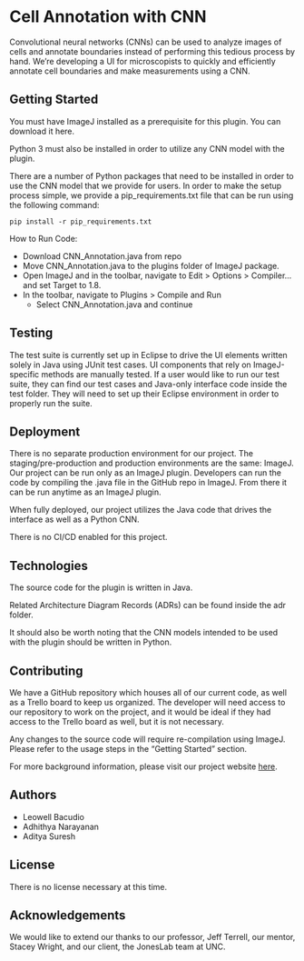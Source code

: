 
# Cell Annotation with CNN

Convolutional neural networks (CNNs) can be used to analyze images of cells and annotate boundaries instead of performing this tedious process by hand. We’re developing a UI for microscopists to quickly and efficiently annotate cell boundaries and make measurements using a CNN.

## Getting Started

You must have ImageJ installed as a prerequisite for this plugin. You can download it here.

Python 3 must also be installed in order to utilize any CNN model with the plugin.

There are a number of Python packages that need to be installed in order to use the CNN model that we provide for users. In order to make the setup process simple, we provide a pip_requirements.txt file that can be run using the following command:

    pip install -r pip_requirements.txt 

How to Run Code: 
+ Download CNN_Annotation.java from repo
+ Move CNN_Annotation.java to the plugins folder of ImageJ package.
+ Open ImageJ and in the toolbar, navigate to Edit > Options > Compiler... and set Target to 1.8.
+ In the toolbar, navigate to Plugins > Compile and Run
    + Select CNN_Annotation.java and continue
    
## Testing

The test suite is currently set up in Eclipse to drive the UI elements written solely in Java using JUnit test cases. UI components that rely on ImageJ-specific methods are manually tested. If a user would like to run our test suite, they can find our test cases and Java-only interface code inside the test folder. They will need to set up their Eclipse environment in order to properly run the suite.

## Deployment

There is no separate production environment for our project. The staging/pre-production and production environments are the same: ImageJ. Our project can be run only as an ImageJ plugin. Developers can run the code by compiling the .java file in the GitHub repo in ImageJ. From there it can be run anytime as an ImageJ plugin. 

When fully deployed, our project utilizes the Java code that drives the interface as well as a Python CNN.

There is no CI/CD enabled for this project.

## Technologies

The source code for the plugin is written in Java.

Related Architecture Diagram Records (ADRs) can be found inside the adr folder. 

It should also be worth noting that the CNN models intended to be used with the plugin should be written in Python. 

## Contributing

We have a GitHub repository which houses all of our current code, as well as a Trello board to keep us organized. The developer will need access to our repository to work on the project, and it would be ideal if they had access to the Trello board as well, but it is not necessary.

Any changes to the source code will require re-compilation using ImageJ. Please refer to the usage steps in the “Getting Started” section.

For more background information, please visit our project website [here](https://tarheels.live/teamu/).

## Authors

+ Leowell Bacudio
+ Adhithya Narayanan
+ Aditya Suresh

## License

There is no license necessary at this time. 

## Acknowledgements

We would like to extend our thanks to our professor, Jeff Terrell, our mentor, Stacey Wright, and our client, the JonesLab team at UNC.  
